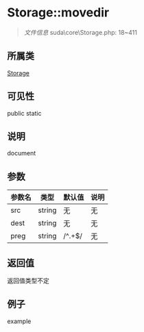 # Storage::movedir

> *文件信息* suda\core\Storage.php: 18~411
## 所属类 

[Storage](../Storage.md)

## 可见性

  public  static
## 说明

document

## 参数

| 参数名 | 类型 | 默认值 | 说明 |
|--------|-----|-------|-------|
| src |  string | 无 | 无 |
| dest |  string | 无 | 无 |
| preg |  string | /^.+$/ | 无 |

## 返回值
返回值类型不定

## 例子

example